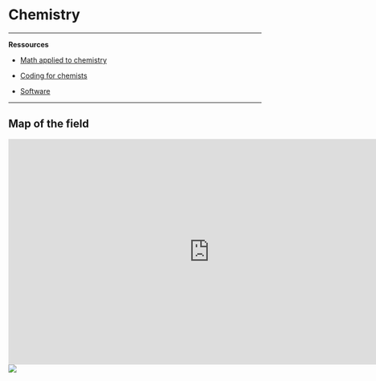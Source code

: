 # Chemistry

***

**Ressources**

- [Math applied to chemistry](https://applying-maths-book.com/intro.html)

- [Coding for chemists](https://weisscharlesj.github.io/SciCompforChemists/intro.html)

- [Software](http://www.iboview.org/index.html)

***

## Map of the field

<iframe width="800" height="450" src="https://www.youtube-nocookie.com/embed/P3RXtoYCW4M" title="YouTube video player" frameborder="0" allow="accelerometer; autoplay; clipboard-write; encrypted-media; gyroscope; picture-in-picture; web-share" allowfullscreen></iframe>


<img src="https://imgs.xkcd.com/comics/chemicals.png" />